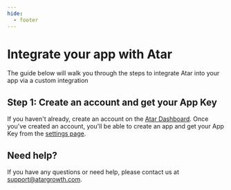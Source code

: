 ```yaml
---
hide:
  - footer
---
```

# Integrate your app with Atar

The guide below will walk you through the steps to integrate Atar into your app via a custom integration

## Step 1: Create an account and get your App Key

If you haven't already, create an account on the [Atar Dashboard](https://app.atargrowth.com/). Once you've created an account, you'll be able to create an app and get your App Key from the [settings page](https://app.atargrowth.com/settings).



## Need help?

If you have any questions or need help, please contact us at [support@atargrowth.com](mailto:support@atargrowth.com).
